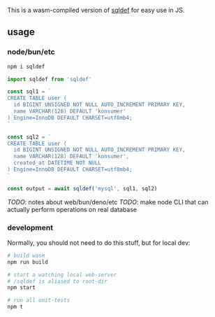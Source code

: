 This is a wasm-compiled version of [sqldef](https://github.com/sqldef/sqldef) for easy use in JS.

## usage

### node/bun/etc

```bash
npm i sqldef
```

```js
import sqldef from 'sqldef'

const sql1 = `
CREATE TABLE user (
  id BIGINT UNSIGNED NOT NULL AUTO_INCREMENT PRIMARY KEY,
  name VARCHAR(128) DEFAULT 'konsumer'
) Engine=InnoDB DEFAULT CHARSET=utf8mb4;
`

const sql2 = `
CREATE TABLE user (
  id BIGINT UNSIGNED NOT NULL AUTO_INCREMENT PRIMARY KEY,
  name VARCHAR(128) DEFAULT 'konsumer',
  created_at DATETIME NOT NULL
) Engine=InnoDB DEFAULT CHARSET=utf8mb4;
`

const output = await sqldef('mysql', sql1, sql2)
```

_TODO_: notes about web/bun/deno/etc
_TODO_: make node CLI that can actually perform operations on real database


### development

Normally, you should not need to do this stuff, but for local dev:

```bash
# build wasm
npm run build

# start a watching local web-server
# /sqldef is aliased to root-dir
npm start

# run all unit-tests
npm t
```
